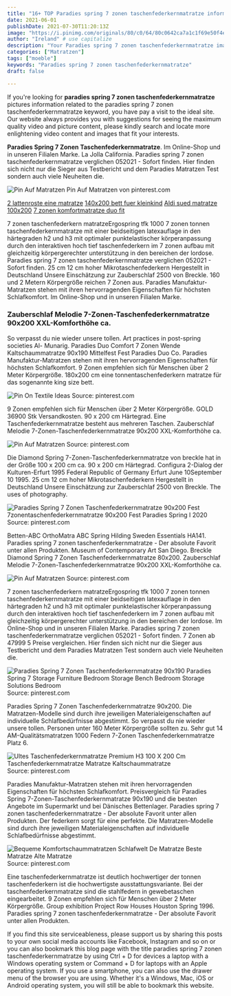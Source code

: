 ```yaml
---
title: "16+ TOP Paradies spring 7 zonen taschenfederkernmatratze information"
date: 2021-06-01
publishDate: 2021-07-30T11:20:13Z
image: "https://i.pinimg.com/originals/80/c0/64/80c0642ca7a1c1f69e50f4e85ff22f0c.jpg"
author: "Ireland" # use capitalize
description: "Your Paradies spring 7 zonen taschenfederkernmatratze images are available. Paradies spring 7 zonen taschenfederkernmatratze are a topic that is being searched for and liked by netizens now. You can Find and Download the Paradies spring 7 zonen taschenfederkernmatratze files here. Find and Download all free vectors."
categories: ["Matratzen"]
tags: ["moeble"]
keywords: "Paradies spring 7 zonen taschenfederkernmatratze"
draft: false

---
```


If you're looking for **paradies spring 7 zonen taschenfederkernmatratze** pictures information related to the paradies spring 7 zonen taschenfederkernmatratze keyword, you have pay a visit to the ideal  site. Our website always  provides you with  suggestions  for seeing  the maximum  quality video and picture  content, please kindly search and locate more enlightening video content and images that fit your interests.

**Paradies Spring 7 Zonen Taschenfederkernmatratze**. Im Online-Shop und in unseren Filialen Marke. La Jolla California. Paradies spring 7 zonen taschenfederkernmatratze verglichen 052021 - Sofort finden. Hier finden sich nicht nur die Sieger aus Testbericht und dem Paradies Matratzen Test sondern auch viele Neuheiten die.

![Pin Auf Matratzen](https://i.pinimg.com/originals/25/a3/d6/25a3d6438542daf50a7a7e594bf7a328.jpg "Pin Auf Matratzen")
Pin Auf Matratzen von pinterest.com

[2 lattenroste eine matratze](/2-lattenroste-eine-matratze/)
[140x200 bett fuer kleinkind](/140x200-bett-fuer-kleinkind/)
[Aldi sued matratze 100x200](/aldi-sued-matratze-100x200/)
[7 zonen komfortmatratze duo fit](/7-zonen-komfortmatratze-duo-fit/)

7 zonen taschenfederkern matratzeErgospring tfk 1000 7 zonen tonnen taschenfederkernmatratze mit einer beidseitigen latexauflage in den härtegraden h2 und h3 mit optimaler punktelastischer körperanpassung durch den interaktiven hoch tief taschenfederkern im 7 zonen aufbau mit gleichzeitig körpergerechter unterstützung in den bereichen der lordose. Paradies spring 7 zonen taschenfederkernmatratze verglichen 052021 - Sofort finden. 25 cm 12 cm hoher Mikrotaschenfederkern Hergestellt in Deutschland Unsere Einschätzung zur Zauberschlaf 2500 von Breckle. 160 und 2 Metern Körpergröße reichen 7 Zonen aus. Paradies Manufaktur-Matratzen stehen mit ihren hervorragenden Eigenschaften für höchsten Schlafkomfort. Im Online-Shop und in unseren Filialen Marke.

### Zauberschlaf Melodie 7-Zonen-Taschenfederkernmatratze 90x200 XXL-Komforthöhe ca.

So verpasst du nie wieder unsere tollen. Art practices in post-spring societies Al- Munarig. Paradies Duo Comfort 7 Zonen Wende Kaltschaummatratze 90x190 Mittelfest Fest Paradies Duo Co. Paradies Manufaktur-Matratzen stehen mit ihren hervorragenden Eigenschaften für höchsten Schlafkomfort. 9 Zonen empfehlen sich für Menschen über 2 Meter Körpergröße. 180x200 cm eine tonnentaschenfederkern matratze für das sogenannte king size bett.


![Pin On Textile Ideas](https://i.pinimg.com/736x/69/19/b9/6919b9344c0bf135bd8db1930b32c36c.jpg "Pin On Textile Ideas")
Source: pinterest.com

9 Zonen empfehlen sich für Menschen über 2 Meter Körpergröße. GOLD 36900 Stk Versandkosten. 90 x 200 cm Härtegrad. Eine Taschenfederkernmatratze besteht aus mehreren Taschen. Zauberschlaf Melodie 7-Zonen-Taschenfederkernmatratze 90x200 XXL-Komforthöhe ca.

![Pin Auf Matratzen](https://i.pinimg.com/originals/08/07/3a/08073aa23d608a5b4b54698c51bfba67.jpg "Pin Auf Matratzen")
Source: pinterest.com

Die Diamond Spring 7-Zonen-Taschenfederkernmatratze von breckle hat in der Größe 100 x 200 cm ca. 90 x 200 cm Härtegrad. Configura 2-Dialog der Kulturen-Erfurt 1995 Federal Republic of Germany Erfurt June 10September 10 1995. 25 cm 12 cm hoher Mikrotaschenfederkern Hergestellt in Deutschland Unsere Einschätzung zur Zauberschlaf 2500 von Breckle. The uses of photography.

![Paradies Spring 7 Zonen Taschenfederkernmatratze 90x200 Fest 7zonentaschenfederkernmatratze 90x200 Fest Paradies Spring I 2020](https://i.pinimg.com/474x/bc/d7/b1/bcd7b1bdb2bf0289fe7fa48c3ef055a5.jpg "Paradies Spring 7 Zonen Taschenfederkernmatratze 90x200 Fest 7zonentaschenfederkernmatratze 90x200 Fest Paradies Spring I 2020")
Source: pinterest.com

Betten-ABC OrthoMatra ABC Spring Hilding Sweden Essentials HA141. Paradies spring 7 zonen taschenfederkernmatratze - Der absolute Favorit unter allen Produkten. Museum of Contemporary Art San Diego. Breckle Diamond Spring 7 Zonen Taschenfederkernmatratze 80x200. Zauberschlaf Melodie 7-Zonen-Taschenfederkernmatratze 90x200 XXL-Komforthöhe ca.

![Pin Auf Matratzen](https://i.pinimg.com/originals/25/a3/d6/25a3d6438542daf50a7a7e594bf7a328.jpg "Pin Auf Matratzen")
Source: pinterest.com

7 zonen taschenfederkern matratzeErgospring tfk 1000 7 zonen tonnen taschenfederkernmatratze mit einer beidseitigen latexauflage in den härtegraden h2 und h3 mit optimaler punktelastischer körperanpassung durch den interaktiven hoch tief taschenfederkern im 7 zonen aufbau mit gleichzeitig körpergerechter unterstützung in den bereichen der lordose. Im Online-Shop und in unseren Filialen Marke. Paradies spring 7 zonen taschenfederkernmatratze verglichen 052021 - Sofort finden. 7 Zonen ab 47999 5 Preise vergleichen. Hier finden sich nicht nur die Sieger aus Testbericht und dem Paradies Matratzen Test sondern auch viele Neuheiten die.

![Paradies Spring 7 Zonen Taschenfederkernmatratze 90x190 Paradies Spring 7 Storage Furniture Bedroom Storage Bench Bedroom Storage Solutions Bedroom](https://i.pinimg.com/474x/c7/8f/bc/c78fbc20f1ae5e522c730ac7533296cd.jpg "Paradies Spring 7 Zonen Taschenfederkernmatratze 90x190 Paradies Spring 7 Storage Furniture Bedroom Storage Bench Bedroom Storage Solutions Bedroom")
Source: pinterest.com

Paradies Spring 7 Zonen Taschenfederkernmatratze 90x200. Die Matratzen-Modelle sind durch ihre jeweiligen Materialeigenschaften auf individuelle Schlafbedürfnisse abgestimmt. So verpasst du nie wieder unsere tollen. Personen unter 160 Meter Körpergröße sollten zu. Sehr gut 14 AM-Qualitätsmatratzen 1000 Federn 7-Zonen Taschenfederkernmatratze Platz 6.

![Ultes Taschenfederkernmatratze Premium H3 100 X 200 Cm Taschenfederkernmatratze Matratze Kaltschaummatratze](https://i.pinimg.com/736x/74/64/1f/74641f4f7417244d77918f91b4cfd4ce.jpg "Ultes Taschenfederkernmatratze Premium H3 100 X 200 Cm Taschenfederkernmatratze Matratze Kaltschaummatratze")
Source: pinterest.com

Paradies Manufaktur-Matratzen stehen mit ihren hervorragenden Eigenschaften für höchsten Schlafkomfort. Preisvergleich für Paradies Spring 7-Zonen-Taschenfederkernmatratze 90x190 und die besten Angebote im Supermarkt und bei Dänisches Bettenlager. Paradies spring 7 zonen taschenfederkernmatratze - Der absolute Favorit unter allen Produkten. Der federkern sorgt für eine perfekte. Die Matratzen-Modelle sind durch ihre jeweiligen Materialeigenschaften auf individuelle Schlafbedürfnisse abgestimmt.

![Bequeme Komfortschaummatratzen Schlafwelt De Matratze Beste Matratze Alte Matratze](https://i.pinimg.com/originals/80/c0/64/80c0642ca7a1c1f69e50f4e85ff22f0c.jpg "Bequeme Komfortschaummatratzen Schlafwelt De Matratze Beste Matratze Alte Matratze")
Source: pinterest.com

Eine taschenfederkernmatratze ist deutlich hochwertiger der tonnen taschenfederkern ist die hochwertigste ausstattungsvariante. Bei der taschenfederkernmatratze sind die stahlfedern in gewebetaschen eingearbeitet. 9 Zonen empfehlen sich für Menschen über 2 Meter Körpergröße. Group exhibition Project Row Houses Houston Spring 1996. Paradies spring 7 zonen taschenfederkernmatratze - Der absolute Favorit unter allen Produkten.

If you find this site serviceableness, please support us by sharing this posts to your own social media accounts like Facebook, Instagram and so on or you can also bookmark this blog page with the title paradies spring 7 zonen taschenfederkernmatratze by using Ctrl + D for devices a laptop with a Windows operating system or Command + D for laptops with an Apple operating system. If you use a smartphone, you can also use the drawer menu of the browser you are using. Whether it's a Windows, Mac, iOS or Android operating system, you will still be able to bookmark this website.
